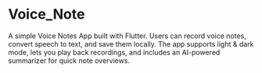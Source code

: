 # Voice_Note
A simple Voice Notes App built with Flutter. Users can record voice notes, convert speech to text, and save them locally. The app supports light &amp; dark mode, lets you play back recordings, and includes an AI-powered summarizer for quick note overviews.

